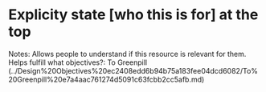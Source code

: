 # Explicity state [who this is for] at the top

Notes: Allows people to understand if this resource is relevant for them.
Helps fulfill what objectives?: To Greenpill (../Design%20Objectives%20ec2408edd6b94b75a183fee04dcd6082/To%20Greenpill%20e7a4aac761274d5091c63fcbb2cc5afb.md)
